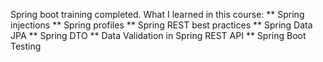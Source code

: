 
Spring boot training completed.
What I learned in this course:
** Spring injections
** Spring profiles
** Spring REST best practices
** Spring Data JPA
** Spring DTO
** Data Validation in Spring REST API
** Spring Boot Testing
